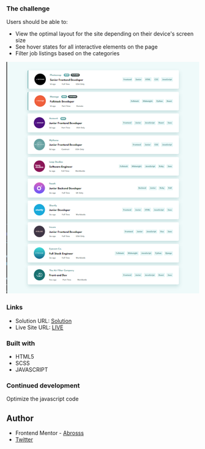 ### The challenge

Users should be able to:

- View the optimal layout for the site depending on their device's screen size
- See hover states for all interactive elements on the page
- Filter job listings based on the categories

![](./joblist.png)

### Links

- Solution URL: [Solution](https://www.frontendmentor.io/solutions/job-listing-javascript-CiWNoNL5Mj)
- Live Site URL: [LIVE](https://github.com/Abrosss/LIST)

### Built with

- HTML5 
- SCSS 
- JAVASCRIPT

### Continued development

Optimize the javascript code 

## Author

- Frontend Mentor - [Abrosss](https://www.frontendmentor.io/profile/Abrosss)
- [Twitter](https://twitter.com/ronessu)

